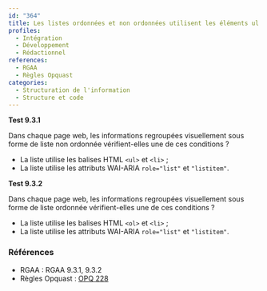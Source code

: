 ```yaml
---
id: "364"
title: Les listes ordonnées et non ordonnées utilisent les éléments ul ou ol, li, ou les rôles aria équivalents.
profiles:
  - Intégration
  - Développement
  - Rédactionnel
references:
  - RGAA
  - Règles Opquast
categories:
  - Structuration de l'information
  - Structure et code
---
```


**Test 9.3.1**

Dans chaque page web, les informations regroupées visuellement sous forme de liste non ordonnée vérifient-elles une de ces conditions ?

* La liste utilise les balises HTML `<ul>` et `<li>` ;
* La liste utilise les attributs WAI-ARIA `role="list"` et `"listitem"`.

**Test 9.3.2**

Dans chaque page web, les informations regroupées visuellement sous forme de liste ordonnée vérifient-elles une de ces conditions ?

* La liste utilise les balises HTML `<ol>` et `<li>` ;
* La liste utilise les attributs WAI-ARIA `role="list"` et `"listitem"`.



### Références

* RGAA : RGAA 9.3.1, 9.3.2
* Règles Opquast : [OPQ 228](https://checklists.opquast.com/fr/assurance-qualite-web/les-elements-visuellement-presentes-sous-forme-de-liste-sont-balises-de-facon-appropriee-dans-le-code-source)
